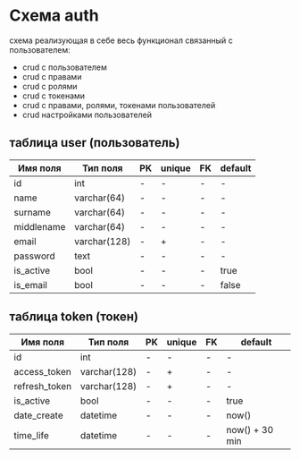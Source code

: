 # Схема auth

схема реализующая в себе весь функционал связанный с пользователем:

- crud с пользователем
- crud с правами
- crud с ролями 
- crud с токенами
- crud с правами, ролями, токенами пользователей
- crud настройками пользователей

## таблица user (пользователь)
| Имя поля | Тип поля | PK | unique | FK | default |
| - | - | - | - | - | - |
| id | int | - | - | - | - |
| name | varchar(64) | - | - | - | - |
| surname | varchar(64) | - | - | - | - |
| middlename | varchar(64) | - | - | - | - |
| email | varchar(128) | - | + | - | - |
| password | text | - | - | - | - |
| is_active | bool | - | - | - | true |
| is_email | bool | - | - | - | false |

## таблица token (токен)
| Имя поля | Тип поля | PK | unique | FK | default |
| - | - | - | - | - | - |
| id | int | - | - | - | - |
| access_token | varchar(128) | - | + | - | - |
| refresh_token | varchar(128) | - | + | - | - |
| is_active | bool | - | - | - | true |
| date_create | datetime | - | - | - | now() |
| time_life | datetime | - | - | - | now() + 30 min |
